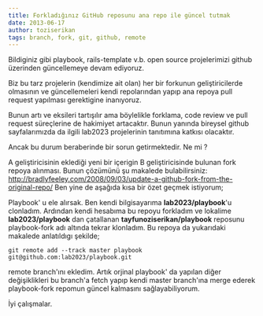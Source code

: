 ```yaml
---
title: Forkladığınız GitHub reposunu ana repo ile güncel tutmak
date: 2013-06-17
author: toziserikan
tags: branch, fork, git, github, remote
---
```


Bildiginiz gibi playbook, rails-template v.b. open source projelerimizi github üzerinden güncellemeye devam ediyoruz.

Biz bu tarz projelerin (kendimize ait olan) her bir forkunun geliştiricilerde olmasının ve güncellemeleri kendi repolarından yapıp ana repoya pull request yapılması gerektigine inanıyoruz.

Bunun artı ve eksileri tartışılır ama böylelikle forklama, code review ve pull request süreçlerine de hakimiyet artacaktır. Bunun yanında bireysel github sayfalarımızda da ilgili lab2023 projelerinin tanıtımına katkısı olacaktır.

Ancak bu durum beraberinde bir sorun getirmektedir. Ne mi ?

A geliştiricisinin eklediği yeni bir içerigin B geliştiricisinde bulunan fork repoya alınması. Bunun çözümünü şu makalede bulabilirsiniz: <http://bradlyfeeley.com/2008/09/03/update-a-github-fork-from-the-original-repo/> Ben yine de aşağıda kısa bir özet geçmek istiyorum;

Playbook' u ele alırsak. Ben kendi bilgisayarıma **lab2023/playbook**'u clonladım. Ardından kendi hesabıma bu repoyu forkladım ve lokalime **lab2023/playbook** dan çatallanan **tayfunoziserikan/playbook** reposunu playbook-fork adı altında tekrar klonladım. Bu repoya da yukarıdaki makalede anlatıldıgı şekilde;

    git remote add --track master playbook git@github.com:lab2023/playbook.git


remote branch'ını ekledim. Artık orjinal playbook' da yapılan diğer değişiklikleri bu branch'a fetch yapıp kendi master branch'ına merge ederek playbook-fork repomun güncel kalmasını sağlayabiliyorum.

İyi çalışmalar.